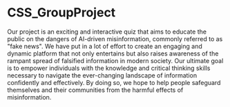 # CSS_GroupProject

Our project is an exciting and interactive quiz that aims to educate the public on the dangers of AI-driven misinformation, commonly referred to as "fake
news". We have put in a lot of effort to create an engaging and dynamic platform that not only entertains but also raises awareness of the rampant spread
of falsified information in modern society. Our ultimate goal is to empower individuals with the knowledge and critical thinking skills necessary to
navigate the ever-changing landscape of information confidently and effectively. By doing so, we hope to help people safeguard themselves and their
communities from the harmful effects of misinformation.
